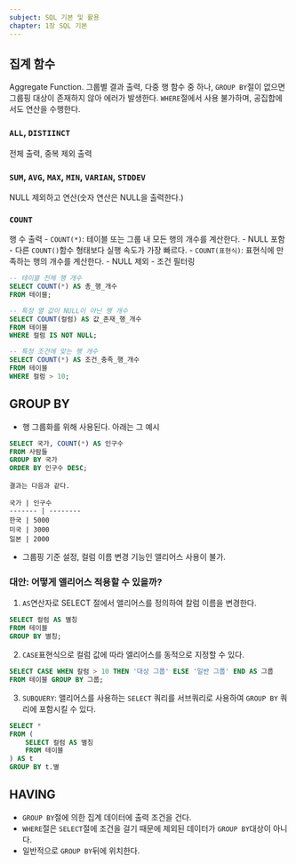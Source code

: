 ```yaml
---
subject: SQL 기본 및 활용
chapter: 1장 SQL 기본
---
```

## 집계 함수
Aggregate Function. 그룹별 결과 출력, 다중 행 함수 중 하나, `GROUP BY`절이 없으면 그룹핑 대상이 존재하지 않아 에러가 발생한다. `WHERE`절에서 사용 불가하며, 공집합에서도 연산을 수행한다.
### `ALL`, `DISTIINCT`
전체 출력, 중복 제외 출력
### `SUM`, `AVG`, `MAX`, `MIN`, `VARIAN`, `STDDEV`
NULL 제외하고 연산(숫자 연산은 NULL을 출력한다.)
### `COUNT`
행 수 출력
	- `COUNT(*)`: 테이블 또는 그룹 내 모든 행의 개수를 계산한다.
		- NULL 포함
		- 다른 `COUNT()`함수 형태보다 실행 속도가 가장 빠르다.
	- `COUNT(표현식)`: 표현식에 만족하는 행의 개수를 계산한다.
		- NULL 제외
		- 조건 필터링
```SQL
-- 테이블 전체 행 개수
SELECT COUNT(*) AS 총_행_개수
FROM 테이블;

-- 특정 열 값이 NULL이 아닌 행 개수
SELECT COUNT(컬럼) AS 값_존재_행_개수
FROM 테이블
WHERE 컬럼 IS NOT NULL;

-- 특정 조건에 맞는 행 개수
SELECT COUNT(*) AS 조건_충족_행_개수
FROM 테이블
WHERE 컬럼 > 10;
```
## GROUP BY
- 행 그룹화를 위해 사용된다. 아래는 그 예시
```SQL
SELECT 국가, COUNT(*) AS 인구수
FROM 사람들
GROUP BY 국가
ORDER BY 인구수 DESC;
```
	결과는 다음과 같다.
```
국가 | 인구수
------- | --------
한국 | 5000
미국 | 3000
일본 | 2000
```
- 그룹핑 기준 설정, 컬럼 이름 변경 기능인 앨리어스 사용이 불가.
### 대안: 어떻게 앨리어스 적용할 수 있을까?
1. `AS`연산자로 SELECT 절에서 앨리어스를 정의하여 칼럼 이름을 변경한다.
```SQL
SELECT 컬럼 AS 별칭
FROM 테이블
GROUP BY 별칭;
```
2. `CASE`표현식으로 컬럼 값에 따라 앨리어스를 동적으로 지정할 수 있다.
```SQL
SELECT CASE WHEN 칼럼 > 10 THEN '대상 그룹' ELSE '일반 그룹' END AS 그룹
FROM 테이블 GROUP BY 그룹;
```
3. `SUBQUERY`: 앨리어스를 사용하는 `SELECT` 쿼리를 서브쿼리로 사용하여 `GROUP BY` 쿼리에 포함시킬 수 있다.
```SQL
SELECT *
FROM (
	SELECT 컬럼 AS 별칭
	FROM 테이블
) AS t
GROUP BY t.별
```
## HAVING
- `GROUP BY`절에 의한 집계 데이터에 출력 조건을 건다.
- `WHERE`절은 `SELECT`절에 조건을 걸기 때문에 제외된 데이터가 `GROUP BY`대상이 아니다.
- 일반적으로 `GROUP BY`뒤에 위치한다. 
